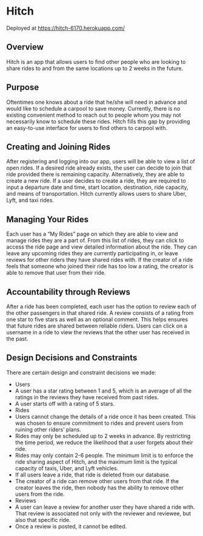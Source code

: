 # Hitch #
Deployed at https://hitch-6170.herokuapp.com/  

## Overview ##
Hitch is an app that allows users to find other people who are looking to share rides to and from the same locations up to 2 weeks in the future.  

## Purpose ##
Oftentimes one knows about a ride that he/she will need in advance and would like to schedule a carpool to save money. Currently, there is no existing convenient method to reach out to people whom you may not necessarily know to schedule these rides. Hitch fills this gap by providing an easy-to-use interface for users to find others to carpool with.  

## Creating and Joining Rides ##
After registering and logging into our app, users will be able to view a list of open rides. If a desired ride already exists, the user can decide to join that ride provided there is remaining capacity. Alternatively, they are able to create a new ride. If a user decides to create a ride, they are required to input a departure date and time, start location, destination, ride capacity, and means of transportation. Hitch currently allows users to share Uber, Lyft, and taxi rides.  

## Managing Your Rides ##
Each user has a “My Rides” page on which they are able to view and manage rides they are a part of. From this list of rides, they can click to access the ride page and view detailed information about the ride. They can leave any upcoming rides they are currently participating in, or leave reviews for other riders they have shared rides with. If the creator of a ride feels that someone who joined their ride has too low a rating, the creator is able to remove that user from their ride.  

## Accountability through Reviews ##
After a ride has been completed, each user has the option to review each of the other passengers in that shared ride. A review consists of a rating from one star to five stars as well as an optional comment. This helps ensures that future rides are shared between reliable riders. Users can click on a username in a ride to view the reviews that the other user has received in the past.  

## Design Decisions and Constraints ##
There are certain design and constraint decisions we made:  
* Users
 * A user has a star rating between 1 and 5, which is an average of all the ratings in the reviews they have received from past rides.
 * A user starts off with a rating of 5 stars.
* Rides
 * Users cannot change the details of a ride once it has been created. This was chosen to ensure commitment to rides and prevent users from ruining other riders’ plans.
 * Rides may only be scheduled up to 2 weeks in advance. By restricting the time period, we reduce the likelihood that a user forgets about their ride.
 * Rides may only contain 2-6 people. The minimum limit is to enforce the ride sharing aspect of Hitch, and the maximum limit is the typical capacity of taxis, Uber, and Lyft vehicles.
 * If all users leave a ride, that ride is deleted from our database.
 * The creator of a ride can remove other users from that ride. If the creator leaves the ride, then nobody has the ability to remove other users from the ride.
* Reviews
 * A user can leave a review for another user they have shared a ride with. That review is associated not only with the reviewer and reviewee, but also that specific ride.
 * Once a review is posted, it cannot be edited.
